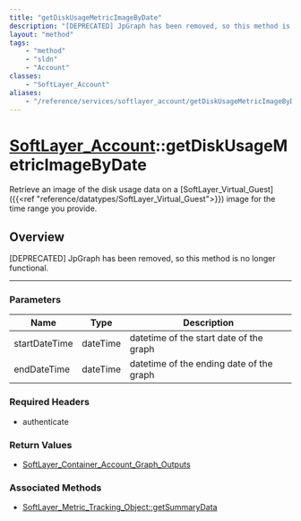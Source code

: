 ```yaml
---
title: "getDiskUsageMetricImageByDate"
description: "[DEPRECATED] JpGraph has been removed, so this method is no longer functional."
layout: "method"
tags:
    - "method"
    - "sldn"
    - "Account"
classes:
    - "SoftLayer_Account"
aliases:
    - "/reference/services/softlayer_account/getDiskUsageMetricImageByDate"
---
```

# [SoftLayer_Account](/reference/services/SoftLayer_Account)::getDiskUsageMetricImageByDate

Retrieve an image of the disk usage data on a [SoftLayer_Virtual_Guest]({{<ref "reference/datatypes/SoftLayer_Virtual_Guest">}}) image for the time range you provide. 


## Overview 
[DEPRECATED] JpGraph has been removed, so this method is no longer functional. 

-----

### Parameters 
|Name | Type | Description |
| --- | --- | --- |
|startDateTime| dateTime| datetime of the start date of the graph|
|endDateTime| dateTime| datetime of the ending date of the graph|


### Required Headers
* authenticate


### Return Values
* <a href='/reference/datatypes/SoftLayer_Container_Account_Graph_Outputs'>SoftLayer_Container_Account_Graph_Outputs </a>


### Associated Methods

*  [SoftLayer_Metric_Tracking_Object::getSummaryData](/reference/services/SoftLayer_Metric_Tracking_Object/getSummaryData )





